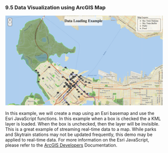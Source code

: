 ### 9.5 Data Visualization using ArcGIS Map

![](./Images/9.5.1.DataLoading.png)

In this example, we will create a map using an Esri basemap and use the
Esri JavaScript functions. In this example when a box is checked the a
KML layer is loaded. When the box is unchecked, then the layer will be
invisible. This is a great example of streaming real-time data to a map.
While parks and Skytrain stations may not be updated frequently, this
demo may be applied to real-time data. For more information on the Esri
JavaScript, please refer to the [ArcGIS Developers](https://developers.arcgis.com/javascript/latest/sample-code/intro-layers/index.html) Documentation.
